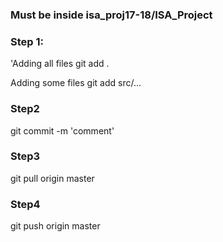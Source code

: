 ### Must be inside isa_proj17-18/ISA_Project

### Step 1:

'Adding all files
git add .

Adding some files
git add src/...

### Step2

git commit -m 'comment'

### Step3

git pull origin master

### Step4 

git push origin master
